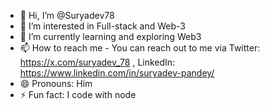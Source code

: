 - 👋 Hi, I’m @Suryadev78
- 👀 I’m interested in Full-stack and Web-3
- 🌱 I’m currently learning and exploring Web3
- 📫 How to reach me - You can reach out to me via Twitter: https://x.com/suryadev_78 , LinkedIn: https://www.linkedin.com/in/suryadev-pandey/
- 😄 Pronouns: Him
- ⚡ Fun fact: I code with node

<!---
Suryadev78/Suryadev78 is a ✨ special ✨ repository because its `README.md` (this file) appears on your GitHub profile.
You can click the Preview link to take a look at your changes.
--->
